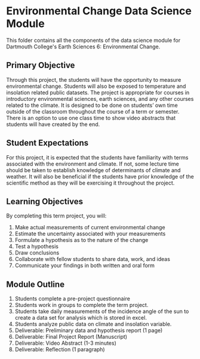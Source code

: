 # Environmental Change Data Science Module

This folder contains all the components of the data science module for Dartmouth College's Earth Sciences 6: Environmental Change.

## Primary Objective

Through this project, the students will have the opportunity to measure environmental change. Students will also be exposed to temperature and insolation related public datasets. The project is appropriate for courses in introductory environmental sciences, earth sciences, and any other courses related to the climate. It is designed to be done on students’ own time outside of the classroom throughout the course of a term or semester. There is an option to use one class time to show video abstracts that students will have created by the end.  

## Student Expectations

For this project, it is expected that the students have familiarity with terms associated with the environment and climate. If not, some lecture time should be taken to establish knowledge of determinants of climate and weather. It will also be beneficial if the students have prior knowledge of the scientific method as they will be exercising it throughout the project. 


## Learning Objectives 
By completing this term project, you will:
1.	Make actual measurements of current environmental change
2.	Estimate the uncertainty associated with your measurements
3.	Formulate a hypothesis as to the nature of the change
4.	Test a hypothesis
5.	Draw conclusions
6.	Collaborate with fellow students to share data, work, and ideas
7.	Communicate your findings in both written and oral form



## Module Outline
1. Students complete a pre-project questionnaire
2. Students work in groups to complete the term project.
3. Students take daily measurements of the incidence angle of the sun to create a data set for analysis which is stored in excel.
4. Students analyze public data on climate and insolation variable.
5. Deliverable: Preliminary data and hypothesis report (1 page)
6. Deliverable: Final Project Report (Manuscript)
7. Deliverable: Video Abstract (1-3 minutes)
8. Deliverable: Reflection (1 paragraph)
